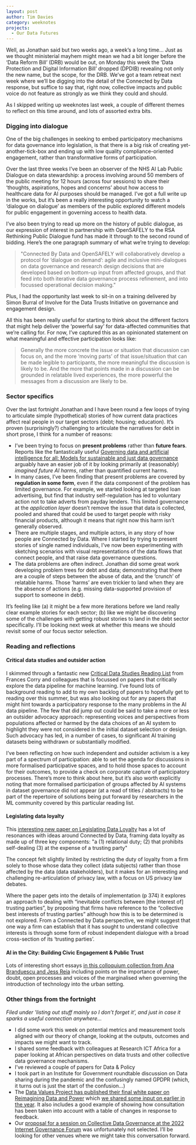 ```yaml
---
layout: post
author: Tim Davies
category: weeknotes
projects:
  - Our Data Futures
---
```


Well, as Jonathan said but two weeks ago, a week’s a long time… Just as we thought ministerial mayhem might mean we had a bit longer before the ‘Data Reform Bill’ (DRB) would be out, on Monday this week the ‘Data Protection and Digital Information Bill’ dropped (DPDIB) revealing not only the new name, but the scope, for the DRB. We’ve got a team retreat next week where we’ll be digging into the detail of the Connected by Data response, but suffice to say that, right now, collective impacts and public voice do not feature as strongly as we think they could and should. 

As I skipped writing up weeknotes last week, a couple of different themes to reflect on this time around, and lots of assorted extra bits. 


### Digging into dialogue

One of the big challenges in seeking to embed participatory mechanisms for data governance into legislation, is that there is a big risk of creating yet-another-tick-box and ending up with low quality compliance-oriented engagement, rather than transformative forms of participation. 

Over the last three weeks I’ve been an observer of the NHS AI Lab Public Dialogue on data stewardship: a process involving around 50 members of the public meeting for 12 hours (across four sessions) to share their ‘thoughts, aspirations, hopes and concerns’ about how access to healthcare data for AI purposes should be managed. I’ve got a full write up in the works, but it’s been a really interesting opportunity to watch a ‘dialogue on dialogue’ as members of the public explored different models for public engagement in governing access to health data. 

I’ve also been trying to read up more on the history of public dialogue, as our expression of interest in partnership with OpenSAFELY to the RSA Rethinking Public Dialogue fund has made it through to the second round of bidding. Here’s the one paragraph summary of what we’re trying to develop:

> "Connected By Data and OpenSAFELY will collaboratively develop a protocol for ‘dialogue on demand’: agile and inclusive mini-dialogues on data governance and research design decisions that are developed based on bottom-up input from affected groups, and that feed into both iterative data governance process refinement, and into focussed operational decision making."

Plus, I had the opportunity last week to sit-in on a training delivered by Simon Burral of Involve for the Data Trusts Initiative on governance and engagement design. 

All this has been really useful for starting to think about the different factors that might help deliver the ‘powerful say’ for data-affected communities that we’re calling for. For now, I’ve captured this as an opinionated statement on what meaningful and effective participation looks like: 

> Generally the more concrete the issue or situation that discussion can focus on, and the more ‘moving parts’ of that issue/situation that can be made legible to participants, the more meaningful the discussion is likely to be. And the more that points made in a discussion can be grounded in relatable lived experiences, the more powerful the messages from a discussion are likely to be. 


### Sector specifics

Over the last fortnight Jonathan and I have been round a few loops of trying to articulate simple (hypothetical) stories of how current data practices affect real people in our target sectors (debt; housing; education). It’s proven (surprisingly?) challenging to articulate the narratives for debt in short prose, I think for a number of reasons:


* I’ve been trying to focus on **present problems** rather than **future fears**. Reports like the fantastically useful [Governing data and artificial intelligence for all: Models for sustainable and just data governance](https://www.europarl.europa.eu/stoa/en/document/EPRS_STU(2022)729533) arguably have an easier job of it by looking primarily at (reasonably) _imagined future AI harms_, rather than quantified current harms. 
* In many cases, I’ve been finding that present problems are covered by **regulation in some form**, even if the data component of the problem has limited governance. For example, we started looking at targeted loan advertising, but find that industry self-regulation has led to voluntary action not to take adverts from payday lenders. This limited governance at the _application layer_ doesn’t remove the issue that data is collected, pooled and shared that could be used to target people with risky financial products, although it means that right now this harm isn’t generally observed.  
* There are multiple stages, and multiple actors, in any story of how people are Connected by Data. Where I started by trying to present stories of single named individuals, I’ve now been experimenting with sketching scenarios with visual representations of the data flows that connect people, and that raise data governance questions. 
* The data problems are often indirect. Jonathan did some great work developing problem trees for debt and data; demonstrating that there are a couple of steps between the abuse of data, and the ‘crunch’ of relatable harms. Those ‘harms’ are even trickier to land when they are the absence of actions (e.g. missing data-supported provision of support to someone in debt). 

It’s feeling like (a) it might be a few more iterations before we land really clear example stories for each sector; (b) like we might be discovering some of the challenges with getting robust stories to land in the debt sector specifically. I’ll be looking next week at whether this means we should revisit some of our focus sector selection. 


### Reading and reflections


#### Critical data studies and outsider action

I skimmed through a fantastic new [Critical Data Studies Reading List](https://knowingmachines.org/reading-list) from Frances Corry and colleagues that is focussed on papers that critically explore the data pipeline for machine learning. I’ve found lots of background reading to add to my own backlog of papers to hopefully get to reading over this summer, but was also looking out for any papers that might hint towards a participatory response to the many problems in the AI data pipeline. The few that did jump out could be said to take a more or less an outsider advocacy approach: representing voices and perspectives from populations affected or harmed by the data choices of an AI system to highlight they were not considered in the initial dataset selection or design. Such advocacy has led, in a number of cases, to significant AI training datasets being withdrawn or substantially modified. 

I’ve been reflecting on how such independent and outsider activism is a key part of a spectrum of participation: able to set the agenda for discussions in more formalised participative spaces, and to hold those spaces to account for their outcomes, to provide a check on corporate capture of participatory processes. There’s more to think about here, but it’s also worth explicitly noting that more formalised participation of groups affected by AI systems in dataset governance did not appear (at a read of titles / abstracts) to be part of the repertoire of solutions being put forward by researchers in the ML community covered by this particular reading list. 


#### Legislating data loyalty

This [interesting new paper on Legislating Data Loyalty](https://papers.ssrn.com/sol3/papers.cfm?abstract_id=4131523) has a lot of resonances with ideas around Connected by Data, framing data loyalty as made up of three key components: "a (1) relational duty; (2) that prohibits self-dealing (3) at the expense of a trusting party"

The concept felt slightly limited by restricting the duty of loyalty from a firm solely to those whose data they collect (data subjects) rather than those affected by the data (data stakeholders), but it makes for an interesting and challenging re-articulation of privacy law, with a focus on US privacy law debates.

Where the paper gets into the details of implementation (p 374) it explores an approach to dealing with “inevitable conflicts between [the interest of] trusting parties”, by proposing that firms have reference to the “collective best interests of trusting parties” although how this is to be determined is not explored. From a Connected by Data perspective, we might suggest that one way a firm can establish that it has sought to understand collective interests is through some form of robust independent dialogue with a broad cross-section of its ‘trusting parties’. 


#### AI in the City: Building Civic Engagement & Public Trust

Lots of interesting short essays [in this colloquium collection from Ana Branduescu and Jess Reia](https://www.mcgill.ca/centre-montreal/projects/completed-projects/ai-city) including points on the importance of power, doubt, open processes and voices of the marginalised when governing the introduction of technology into the urban setting. 


### Other things from the fortnight

_Filed under 'listing out stuff mainly so I don’t forget it', and just in case it sparks a useful connection anywhere…_

* I did some work this week on potential metrics and measurement tools aligned with our theory of change, looking at the outputs, outcomes and impacts we might want to track.  
* I shared some feedback with colleagues at Research ICT Africa for a paper looking at African perspectives on data trusts and other collective data governance mechanisms. 
* I’ve reviewed a couple of papers for Data & Policy
* I took part in an Institute for Government roundtable discussion on Data sharing during the pandemic and the confusingly named GPDPR (which, it turns out is just the start of the confusion…) 
* The [Data Values Project has published their final white paper on Reimagining Data and Power](https://www.data4sdgs.org/reimagining-data-and-power-roadmap-putting-values-heart-data-0) which [we shared some input on earlier in the year](https://connectedbydata.org/resources/reimagining-data-and-power-consultation-response). It also includes a good example of showing how consultation has been taken into account with a table of changes in response to feedback.  
* Our [proposal for a session on Collective Data Governance at the 2022 Internet Governance Forum](https://docs.google.com/document/d/1BKFDOlYB103PBiu9REC-EwCv9JkXicxP9_nfwkXok-Y/edit#) was unfortunately not selected. I’ll be looking for other venues where we might take this conversation forward. 
